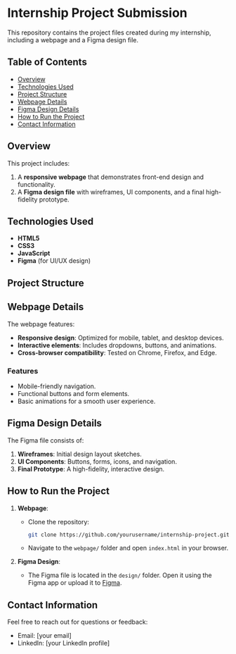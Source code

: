 # Internship Project Submission

This repository contains the project files created during my internship, including a webpage and a Figma design file.

## Table of Contents
- [Overview](#overview)
- [Technologies Used](#technologies-used)
- [Project Structure](#project-structure)
- [Webpage Details](#webpage-details)
- [Figma Design Details](#figma-design-details)
- [How to Run the Project](#how-to-run-the-project)
- [Contact Information](#contact-information)

## Overview
This project includes:
1. A **responsive webpage** that demonstrates front-end design and functionality.
2. A **Figma design file** with wireframes, UI components, and a final high-fidelity prototype.

## Technologies Used
- **HTML5**
- **CSS3**
- **JavaScript**
- **Figma** (for UI/UX design)

## Project Structure



## Webpage Details
The webpage features:
- **Responsive design**: Optimized for mobile, tablet, and desktop devices.
- **Interactive elements**: Includes dropdowns, buttons, and animations.
- **Cross-browser compatibility**: Tested on Chrome, Firefox, and Edge.

### Features
- Mobile-friendly navigation.
- Functional buttons and form elements.
- Basic animations for a smooth user experience.

## Figma Design Details
The Figma file consists of:
1. **Wireframes**: Initial design layout sketches.
2. **UI Components**: Buttons, forms, icons, and navigation.
3. **Final Prototype**: A high-fidelity, interactive design.

## How to Run the Project
1. **Webpage**:
   - Clone the repository:
     ```bash
     git clone https://github.com/yourusername/internship-project.git
     ```
   - Navigate to the `webpage/` folder and open `index.html` in your browser.

2. **Figma Design**:
   - The Figma file is located in the `design/` folder. Open it using the Figma app or upload it to [Figma](https://www.figma.com).

## Contact Information
Feel free to reach out for questions or feedback:
- Email: [your email]
- LinkedIn: [your LinkedIn profile]
